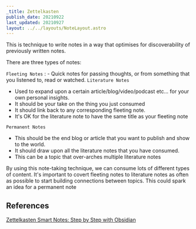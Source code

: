 ```yaml
---
_title: Zettelkasten
publish_date: 20210922
last_updated: 20210927
layout: ../../layouts/NoteLayout.astro
---
```


This is technique to write notes in a way that optimises for discoverability of previously written notes.

There are three types of notes:

`Fleeting Notes` : - Quick notes for passing thoughts, or from something that you listened to, read or watched.
`Literature Notes`

- Used to expand upon a certain article/blog/video/podcast etc... for your own personal insights.
- It should be your take on the thing you just consumed
- It should link back to any corresponding fleeting note.
- It's OK for the literature note to have the same title as your fleeting note

`Permanent Notes`

- This should be the end blog or article that you want to publish and show to the world.
- It should draw upon all the literature notes that you have consumed.
- This can be a topic that over-arches multiple literature notes

By using this note-taking technique, we can consume lots of different types of content. It's important to covert fleeting notes to literature notes as often as possible to start building connections between topics. This could spark an idea for a permanent note

## References

[Zettelkasten Smart Notes: Step by Step with Obsidian](https://www.youtube.com/watch?v=ziE6UExsOrs)
